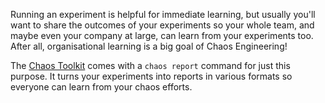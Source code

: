 Running an experiment is helpful for immediate learning, but usually you'll want to share the outcomes of your experiments so your whole team, and maybe even your company at large, can learn from your experiments too. After all, organisational learning is a big goal of Chaos Engineering!

The [Chaos Toolkit](http://chaostoolkit.org/) comes with a `chaos report` command for just this purpose. It turns your experiments into reports in various formats so everyone can learn from your chaos efforts.
